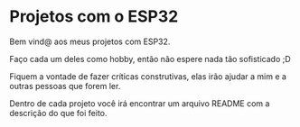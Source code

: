 # Projetos com o ESP32

Bem vind@ aos meus projetos com ESP32. 

Faço cada um deles como hobby, então não espere nada tão sofisticado ;D

Fiquem a vontade de fazer críticas construtivas, elas irão ajudar a mim e a outras pessoas que forem ler.

Dentro de cada projeto você irá encontrar um arquivo README com a descrição do que foi feito.
